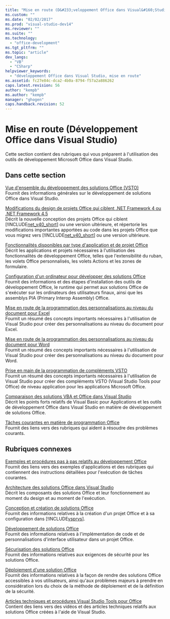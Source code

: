 ```yaml
---
title: "Mise en route (D&#233;veloppement Office dans Visual&#160;Studio)"
ms.custom: ""
ms.date: "02/02/2017"
ms.prod: "visual-studio-dev14"
ms.reviewer: ""
ms.suite: ""
ms.technology: 
  - "office-development"
ms.tgt_pltfrm: ""
ms.topic: "article"
dev_langs: 
  - "VB"
  - "CSharp"
helpviewer_keywords: 
  - "développement Office dans Visual Studio, mise en route"
ms.assetid: fc27e84c-dca2-4b0a-8794-f57a2a886262
caps.latest.revision: 56
author: "kempb"
ms.author: "kempb"
manager: "ghogen"
caps.handback.revision: 52
---
```

# Mise en route (D&#233;veloppement Office dans Visual&#160;Studio)
  Cette section contient des rubriques qui vous préparent à l'utilisation des outils de développement Microsoft Office dans Visual Studio.  
  
## Dans cette section  
 [Vue d'ensemble du développement des solutions Office &#40;VSTO&#41;](../vsto/office-solutions-development-overview-vsto.md)  
 Fournit des informations générales sur le développement de solutions Office dans Visual Studio.  
  
 [Modifications du design de projets Office qui ciblent .NET Framework 4 ou .NET Framework 4.5](../vsto/changes-to-the-design-of-office-projects-that-target-the-dotnet-framework-4-or-the-dotnet-framework-4-5.md)  
 Décrit la nouvelle conception des projets Office qui ciblent [!INCLUDE[net_v40_short](../sharepoint/includes/net-v40-short-md.md)] ou une version ultérieure, et répertorie les modifications importantes apportées au code dans les projets Office que vous migrez vers [!INCLUDE[net_v40_short](../sharepoint/includes/net-v40-short-md.md)] ou une version ultérieure.  
  
 [Fonctionnalités disponibles par type d'application et de projet Office](../vsto/features-available-by-office-application-and-project-type.md)  
 Décrit les applications et projets nécessaires à l'utilisation des fonctionnalités de développement Office, telles que l'extensibilité du ruban, les volets Office personnalisés, les volets Actions et les zones de formulaire.  
  
 [Configuration d'un ordinateur pour développer des solutions Office](../vsto/configuring-a-computer-to-develop-office-solutions.md)  
 Fournit des informations et des étapes d'installation des outils de développement Office, le runtime qui permet aux solutions Office de s'exécuter sur les ordinateurs des utilisateurs finaux, ainsi que les assemblys PIA \(Primary Interop Assembly\) Office.  
  
 [Mise en route de la programmation des personnalisations au niveau du document pour Excel](../vsto/getting-started-programming-document-level-customizations-for-excel.md)  
 Fournit un résumé des concepts importants nécessaires à l'utilisation de Visual Studio pour créer des personnalisations au niveau du document pour Excel.  
  
 [Mise en route de la programmation des personnalisations au niveau du document pour Word](../vsto/getting-started-programming-document-level-customizations-for-word.md)  
 Fournit un résumé des concepts importants nécessaires à l'utilisation de Visual Studio pour créer des personnalisations au niveau du document pour Word.  
  
 [Prise en main de la programmation de compléments VSTO](../vsto/getting-started-programming-vsto-add-ins.md)  
 Fournit un résumé des concepts importants nécessaires à l'utilisation de Visual Studio pour créer des compléments VSTO \(Visual Studio Tools pour Office\) de niveau application pour les applications Microsoft Office.  
  
 [Comparaison des solutions VBA et Office dans Visual Studio](../vsto/vba-and-office-solutions-in-visual-studio-compared.md)  
 Décrit les points forts relatifs de Visual Basic pour Applications et les outils de développement Office dans Visual Studio en matière de développement de solutions Office.  
  
 [Tâches courantes en matière de programmation Office](../vsto/common-tasks-in-office-programming.md)  
 Fournit des liens vers des rubriques qui aident à résoudre des problèmes courants.  
  
## Rubriques connexes  
 [Exemples et procédures pas à pas relatifs au développement Office](../vsto/office-development-samples-and-walkthroughs.md)  
 Fournit des liens vers des exemples d'applications et des rubriques qui contiennent des instructions détaillées pour l'exécution de tâches courantes.  
  
 [Architecture des solutions Office dans Visual Studio](../vsto/architecture-of-office-solutions-in-visual-studio.md)  
 Décrit les composants des solutions Office et leur fonctionnement au moment du design et au moment de l'exécution.  
  
 [Conception et création de solutions Office](../vsto/designing-and-creating-office-solutions.md)  
 Fournit des informations relatives à la création d'un projet Office et à sa configuration dans [!INCLUDE[vsprvs](../sharepoint/includes/vsprvs-md.md)].  
  
 [Développement de solutions Office](../vsto/developing-office-solutions.md)  
 Fournit des informations relatives à l'implémentation de code et de personnalisations d'interface utilisateur dans un projet Office.  
  
 [Sécurisation des solutions Office](../vsto/securing-office-solutions.md)  
 Fournit des informations relatives aux exigences de sécurité pour les solutions Office.  
  
 [Déploiement d'une solution Office](../vsto/deploying-an-office-solution.md)  
 Fournit des informations relatives à la façon de rendre des solutions Office accessibles à vos utilisateurs, ainsi qu'aux problèmes majeurs à prendre en considération lors du choix de la méthode de déploiement et de la définition de la sécurité.  
  
 [Articles techniques et procédures Visual Studio Tools pour Office](http://go.microsoft.com/fwlink/?LinkID=106640)  
 Contient des liens vers des vidéos et des articles techniques relatifs aux solutions Office créées à l'aide de Visual Studio.  
  
  